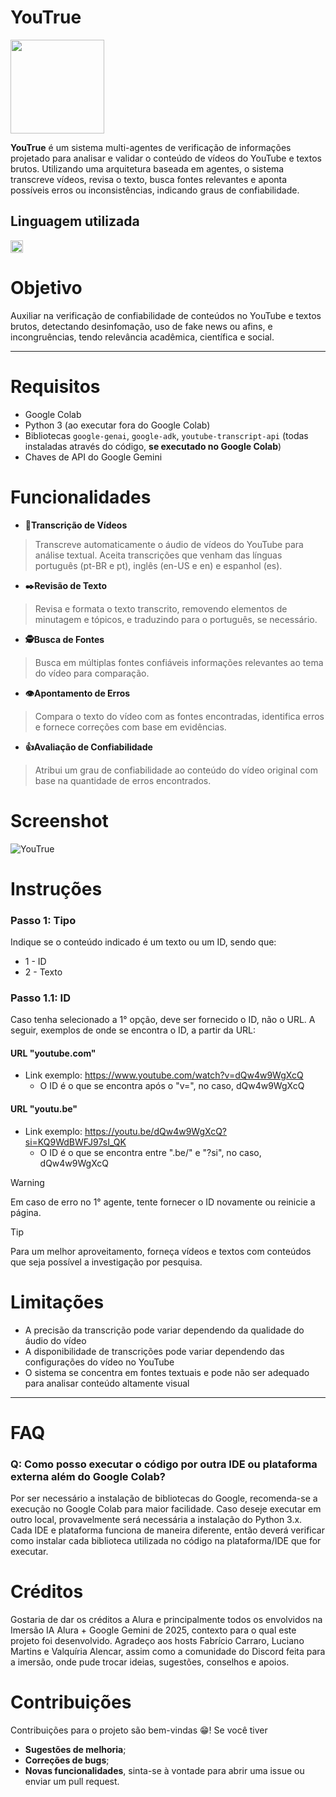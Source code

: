 # YouTrue
<img src="https://github.com/user-attachments/assets/d1c5e3cb-a532-4730-8ad2-30e805986608" height="150">

**YouTrue** é um sistema multi-agentes de verificação de informações projetado para analisar e validar o conteúdo de vídeos do YouTube e textos brutos. Utilizando uma arquitetura baseada em agentes, o sistema transcreve vídeos, revisa o texto, busca fontes relevantes e aponta possíveis erros ou inconsistências, indicando graus de confiabilidade.

## Linguagem utilizada
<img src="https://static.wixstatic.com/media/efe4c3_6865853cc59c4bc89ef3191bba086130~mv2.jpg/v1/fill/w_560,h_188,al_c,q_80,usm_0.66_1.00_0.01,enc_auto/efe4c3_6865853cc59c4bc89ef3191bba086130~mv2.jpg" height="20">

# Objetivo
Auxiliar na verificação de confiabilidade de conteúdos no YouTube e textos brutos, detectando desinfomação, uso de fake news ou afins, e incongruências, tendo relevância acadêmica, científica e social.
___
# Requisitos
- Google Colab
- Python 3 (ao executar fora do Google Colab)
- Bibliotecas `google-genai`, `google-adk`, `youtube-transcript-api` (todas instaladas através do código, **se executado no Google Colab**)
- Chaves de API do Google Gemini


# Funcionalidades
- **📄Transcrição de Vídeos**
> Transcreve automaticamente o áudio de vídeos do YouTube para análise textual. Aceita transcrições que venham das línguas português (pt-BR e pt), inglês (en-US e en) e espanhol (es).
- **✒️Revisão de Texto**
> Revisa e formata o texto transcrito, removendo elementos de minutagem e tópicos, e traduzindo para o português, se necessário.
- **🕵️Busca de Fontes**
> Busca em múltiplas fontes confiáveis informações relevantes ao tema do vídeo para comparação.
- **👁️Apontamento de Erros**
> Compara o texto do vídeo com as fontes encontradas, identifica erros e fornece correções com base em evidências.
- **👍Avaliação de Confiabilidade**
> Atribui um grau de confiabilidade ao conteúdo do vídeo original com base na quantidade de erros encontrados.

# Screenshot
![YouTrue](https://github.com/user-attachments/assets/826ef11b-6852-4ebc-b697-1cf8c8a7bcdd)

# Instruções

### Passo 1: Tipo
Indique se o conteúdo indicado é um texto ou um ID, sendo que:
- 1 - ID
- 2 - Texto

### Passo 1.1: ID
Caso tenha selecionado a 1° opção, deve ser fornecido o ID, não o URL. A seguir, exemplos de onde se encontra o ID, a partir da URL:

#### URL "youtube.com"
- Link exemplo: https://www.youtube.com/watch?v=dQw4w9WgXcQ
  - O ID é o que se encontra após o "v=", no caso, dQw4w9WgXcQ

#### URL "youtu.be"
- Link exemplo: https://youtu.be/dQw4w9WgXcQ?si=KQ9WdBWFJ97sI_QK
  - O ID é o que se encontra entre ".be/" e "?si", no caso, dQw4w9WgXcQ

> [!WARNING]
>
> Em caso de erro no 1° agente, tente fornecer o ID novamente ou reinicie a página.

> [!TIP]
>
> Para um melhor aproveitamento, forneça vídeos e textos com conteúdos que seja possível a investigação por pesquisa. 

# Limitações
- A precisão da transcrição pode variar dependendo da qualidade do áudio do vídeo
- A disponibilidade de transcrições pode variar dependendo das configurações do vídeo no YouTube
- O sistema se concentra em fontes textuais e pode não ser adequado para analisar conteúdo altamente visual
___
# FAQ

### Q: Como posso executar o código por outra IDE ou plataforma externa além do Google Colab?

Por ser necessário a instalação de bibliotecas do Google, recomenda-se a execução no Google Colab para maior facilidade.
Caso deseje executar em outro local, provavelmente será necessária a instalação do Python 3.x. Cada IDE e plataforma funciona de maneira diferente, então deverá verificar como instalar cada biblioteca utilizada no código na plataforma/IDE que for executar.

# Créditos
Gostaria de dar os créditos a Alura e principalmente todos os envolvidos na Imersão IA Alura + Google Gemini de 2025, contexto para o qual este projeto foi desenvolvido. Agradeço aos hosts Fabrício Carraro, Luciano Martins e Valquíria Alencar, assim como a comunidade do Discord feita para a imersão, onde pude trocar ideias, sugestões, conselhos e apoios.

# Contribuições
Contribuições para o projeto são bem-vindas 😁! Se você tiver
- **Sugestões de melhoria**;
- **Correções de bugs**;
- **Novas funcionalidades**,
sinta-se à vontade para abrir uma issue ou enviar um pull request.
